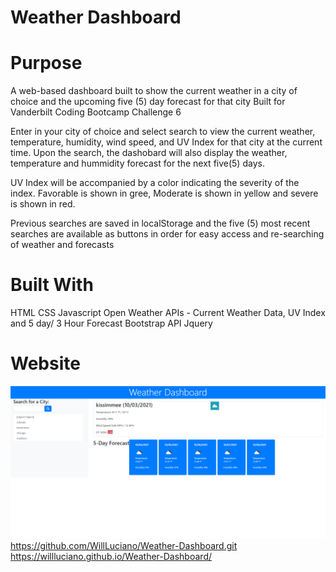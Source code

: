 # Weather Dashboard
# Purpose
A web-based dashboard built to show the current weather in a city of choice and the upcoming five (5) day forecast for that city Built for Vanderbilt Coding Bootcamp Challenge 6

Enter in your city of choice and select search to view the current weather, temperature, humidity, wind speed, and UV Index for that city at the current time. Upon the search, the dashobard will also display the weather, temperature and hummidity forecast for the next five(5) days.

UV Index will be accompanied by a color indicating the severity of the index. Favorable is shown in gree, Moderate is shown in yellow and severe is shown in red.

Previous searches are saved in localStorage and the five (5) most recent searches are available as buttons in order for easy access and re-searching of weather and forecasts

# Built With
HTML
CSS
Javascript
Open Weather APIs - Current Weather Data, UV Index and 5 day/ 3 Hour Forecast
Bootstrap API
Jquery

# Website
![weather dashbord Demo](weatherappdemo.png)
https://github.com/WillLuciano/Weather-Dashboard.git
https://willluciano.github.io/Weather-Dashboard/
